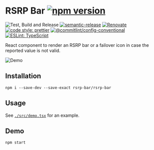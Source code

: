 # RSRP Bar [![npm version](https://img.shields.io/npm/v/rsrp-bar/rsrp-bar.svg)](https://www.npmjs.com/package/rsrp-bar/rsrp-bar)

![Test, Build and Release](https://github.com/bifravst/rsrp-bar/workflows/Test,%20Build%20and%20Release/badge.svg)
[![semantic-release](https://img.shields.io/badge/%20%20%F0%9F%93%A6%F0%9F%9A%80-semantic--release-e10079.svg)](https://github.com/semantic-release/semantic-release)
[![Renovate](https://img.shields.io/badge/renovate-enabled-brightgreen.svg)](https://renovatebot.com)
[![code style: prettier](https://img.shields.io/badge/code_style-prettier-ff69b4.svg)](https://github.com/prettier/prettier/)
[![@commitlint/config-conventional](https://img.shields.io/badge/%40commitlint-config--conventional-brightgreen)](https://github.com/conventional-changelog/commitlint/tree/master/@commitlint/config-conventional)
[![ESLint: TypeScript](https://img.shields.io/badge/ESLint-TypeScript-blue.svg)](https://github.com/typescript-eslint/typescript-eslint)

React component to render an RSRP bar or a failover icon in case the reported
value is not valid.

![Demo](./screenshot.png)

## Installation

    npm i --save-dev --save-exact rsrp-bar/rsrp-bar

## Usage

See [`./src/demo.tsx`](./src/demo.tsx) for an example.

## Demo

    npm start
